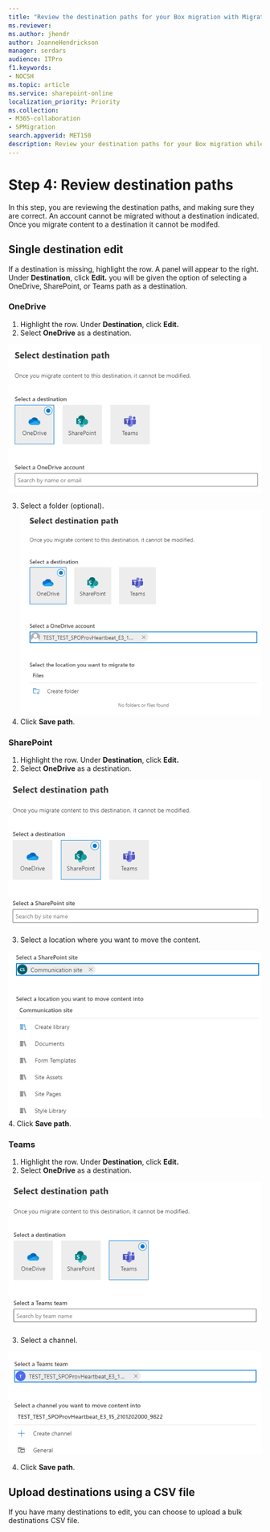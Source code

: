 ```yaml
---
title: "Review the destination paths for your Box migration with Migration Manager"
ms.reviewer: 
ms.author: jhendr
author: JoanneHendrickson
manager: serdars
audience: ITPro
f1.keywords:
- NOCSH
ms.topic: article
ms.service: sharepoint-online
localization_priority: Priority
ms.collection: 
- M365-collaboration
- SPMigration
search.appverid: MET150
description: Review your destination paths for your Box migration while using Migration Manager.
---
```

# Step 4:   Review destination paths

In this step, you are reviewing the destination paths, and making sure they are correct. An account cannot be migrated without a destination indicated.  Once you migrate content to a destination it cannot be modifed.

## Single destination edit

If a destination is missing, highlight the row. A panel will appear to the right. Under **Destination**, click **Edit.**  you will be given the option of selecting a OneDrive, SharePoint, or Teams path as a destination.


### OneDrive

1. Highlight the row. Under **Destination**, click **Edit.**
2. Select **OneDrive** as a destination.

![edit OD destination path](media/mm-box-select-od-destination.png)

3. Select a folder (optional).
![select OneDrive folder path](media/mm-box-destination-folder-onedrive.png)
1. Click **Save path**.


###  SharePoint

1. Highlight the row. Under **Destination**, click **Edit.**
2. Select **OneDrive** as a destination.

![edit SP destination path](media/mm-box-sp-destination-path.png)

3. Select a location where you want to move the content.

![select SP library path](media/mm-box-sharepoint-destination-folder.png)
4. Click **Save path**.



### Teams


1. Highlight the row. Under **Destination**, click **Edit.**
2. Select **OneDrive** as a destination.

![select teams destination](media/mm-box-teams-destination-path.png)

3. Select a channel.

![select teams channel](media/mm-box-teams-destination-channel.png)

4. Click **Save path**.


## Upload destinations using a CSV file

If you have many destinations to edit, you can choose to upload a bulk destinations CSV file. 


